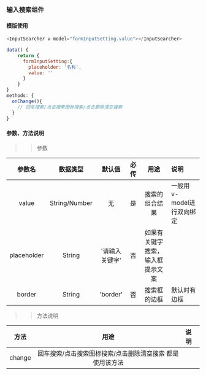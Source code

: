 ### 输入搜索组件 

#### 模版使用
```js
<InputSearcher v-model="formInputSetting.value"></InputSearcher>

data() {
    return {
      formInputSetting:{
        placeholder: '名称',
        value: ''
      }
    }
}
methods: {
  onChange(){
    // 回车搜索/点击搜索图标搜索/点击删除清空搜索
  }
}
```

#### 参数、方法说明

>> 参数

参数名|数据类型|默认值|必传|用途|说明
:---:|:---:|:---:|:---:|:---:|:---|
value|String/Number|无|是|搜索的组合结果 |一般用v-model进行双向绑定 
placeholder|String|'请输入关键字'|否|如果有关键字搜索，输入框提示文案 |
border|String|'border'|否|搜索框的边框 |默认时有边框


>>  方法说明

方法|用途|说明
:---:|:---:|:---
change|回车搜索/点击搜索图标搜索/点击删除清空搜索 都是使用该方法 | 
